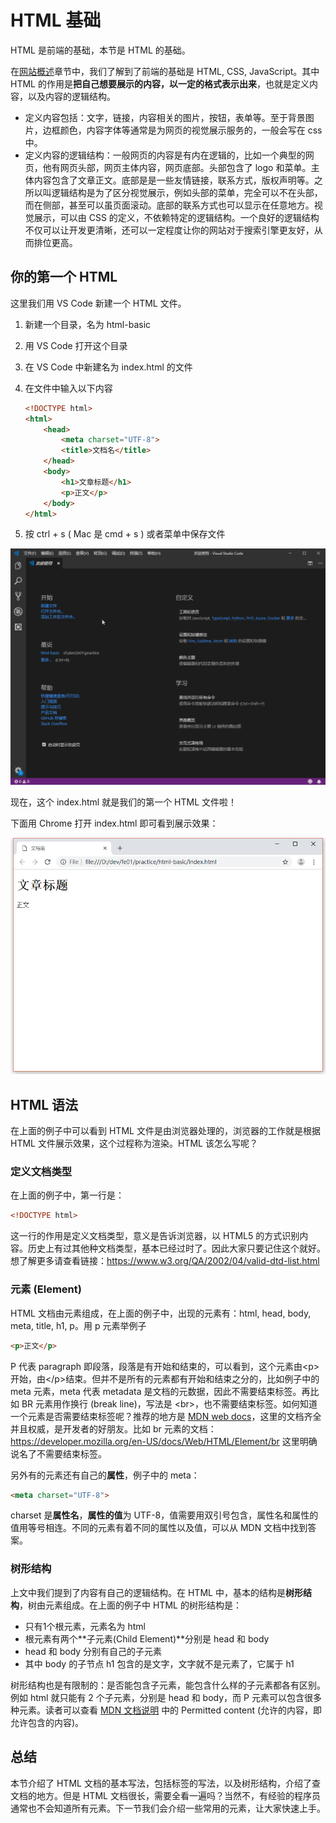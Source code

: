 # HTML 基础

HTML 是前端的基础，本节是 HTML 的基础。

在[网站概述](../general-concepts/article.md)章节中，我们了解到了前端的基础是 HTML, CSS, JavaScript。其中 HTML 的作用是**把自己想要展示的内容，以一定的格式表示出来**，也就是定义内容，以及内容的逻辑结构。

- 定义内容包括：文字，链接，内容相关的图片，按钮，表单等。至于背景图片，边框颜色，内容字体等通常是为网页的视觉展示服务的，一般会写在 css 中。
- 定义内容的逻辑结构：一般网页的内容是有内在逻辑的，比如一个典型的网页，他有网页头部，网页主体内容，网页底部。头部包含了 logo 和菜单。主体内容包含了文章正文。底部是是一些友情链接，联系方式，版权声明等。之所以叫逻辑结构是为了区分视觉展示，例如头部的菜单，完全可以不在头部，而在侧部，甚至可以虽页面滚动。底部的联系方式也可以显示在任意地方。视觉展示，可以由 CSS 的定义，不依赖特定的逻辑结构。一个良好的逻辑结构不仅可以让开发更清晰，还可以一定程度让你的网站对于搜索引擎更友好，从而排位更高。

## 你的第一个 HTML

这里我们用 VS Code 新建一个 HTML 文件。

1. 新建一个目录，名为 html-basic

2. 用 VS Code 打开这个目录

3. 在 VS Code 中新建名为 index.html 的文件

4. 在文件中输入以下内容

   ```html
   <!DOCTYPE html>
   <html>
       <head>
           <meta charset="UTF-8">
           <title>文档名</title>
       </head>
       <body>
           <h1>文章标题</h1>
           <p>正文</p>
       </body>
   </html>
   ```

5. 按 ctrl + s ( Mac 是 cmd + s ) 或者菜单中保存文件

![新建 html](./html/open.gif)

现在，这个 index.html 就是我们的第一个 HTML 文件啦！

下面用 Chrome 打开 index.html 即可看到展示效果：

![preview](./html/preview.png)

## HTML 语法

在上面的例子中可以看到 HTML 文件是由浏览器处理的，浏览器的工作就是根据 HTML 文件展示效果，这个过程称为渲染。HTML 该怎么写呢？

### 定义文档类型

在上面的例子中，第一行是：

```html
<!DOCTYPE html>
```

这一行的作用是定义文档类型，意义是告诉浏览器，以 HTML5 的方式识别内容。历史上有过其他种文档类型，基本已经过时了。因此大家只要记住这个就好。想了解更多请查看链接：https://www.w3.org/QA/2002/04/valid-dtd-list.html

### 元素 (Element)

HTML 文档由元素组成，在上面的例子中，出现的元素有：html, head, body, meta, title, h1, p。用 p 元素举例子

```html
<p>正文</p>
```

P 代表 paragraph 即段落，段落是有开始和结束的，可以看到，这个元素由&lt;p&gt;开始，由&lt;/p&gt;结束。但并不是所有的元素都有开始和结束之分的，比如例子中的 meta 元素，meta 代表 metadata 是文档的元数据，因此不需要结束标签。再比如 BR 元素用作换行 (break line)，写法是 &lt;br&gt;，也不需要结束标签。如何知道一个元素是否需要结束标签呢？推荐的地方是 [MDN web docs](https://developer.mozilla.org/en-US/)，这里的文档齐全并且权威，是开发者的好朋友。比如 br 元素的文档：https://developer.mozilla.org/en-US/docs/Web/HTML/Element/br 这里明确说名了不需要结束标签。

另外有的元素还有自己的**属性**，例子中的 meta：

```html
<meta charset="UTF-8">
```

charset 是**属性名**，**属性的值**为 UTF-8，值需要用双引号包含，属性名和属性的值用等号相连。不同的元素有着不同的属性以及值，可以从 MDN 文档中找到答案。

### 树形结构

上文中我们提到了内容有自己的逻辑结构。在 HTML 中，基本的结构是**树形结构**，树由元素组成。在上面的例子中 HTML 的树形结构是：

- 只有1个根元素，元素名为 html
- 根元素有两个**子元素(Child Element)**分别是 head 和 body
- head 和 body 分别有自己的子元素
- 其中 body 的子节点  h1 包含的是文字，文字就不是元素了，它属于 h1

树形结构也是有限制的：是否能包含子元素，能包含什么样的子元素都各有区别。例如 html 就只能有 2 个子元素，分别是 head 和 body，而 P 元素可以包含很多种元素。读者可以查看 [MDN 文档说明](https://developer.mozilla.org/en-US/docs/Web/HTML/Element/html) 中的 Permitted content (允许的内容，即允许包含的内容)。

## 总结

本节介绍了 HTML 文档的基本写法，包括标签的写法，以及树形结构，介绍了查文档的地方。但是 HTML 文档很长，需要全看一遍吗？当然不，有经验的程序员通常也不会知道所有元素。下一节我们会介绍一些常用的元素，让大家快速上手。